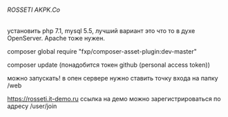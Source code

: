 ###### ROSSETI AKPK.Co

установить php 7.1, mysql 5.5, лучший вариант это что то в духе OpenServer. Apache тоже нужен.  

composer global require "fxp/composer-asset-plugin:dev-master"  

composer update (понадобится токен github (personal access token))

можно запускать! в опен сервере нужно ставить точку входа на папку /web  

https://rosseti.it-demo.ru ссылка на демо
можно зарегистрироваться по адресу /user/join
